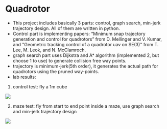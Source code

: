 # Quadrotor
- This project includes basically 3 parts: control, graph search, min-jerk trajectory design. All of them are written in python.
- Control part is implementing papers: “Minimum snap trajectory generation and control for quadrotors” from D. Mellinger and V. Kumar, and "Geometric tracking control of a quadrotor uav on SE(3)" from T. Lee, M. Leok, and N. McClamroch.
- graph search part uses Dijkstra and A* algorithm (implemented 2, but choose 1 to use) to generate collision free way points.
- trajectory is minimum-jerk(5th order), it generates the actual path for quadrotors using the pruned way-points.
- lab results:
1. control test: fly a 1m cube

![](control_test.gif)

2. maze test: fly from start to end point inside a maze, use graph search and min-jerk trajectory design

![](maze_test.gif)
